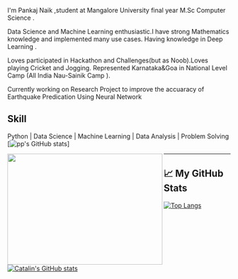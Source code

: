 
I'm Pankaj Naik ,student at Mangalore University final year M.Sc Computer Science .

Data Science and Machine Learning enthusiastic.I have strong Mathematics knowledge and implemented many use cases.
Having knowledge in Deep Learning .

Loves participated in Hackathon and Challenges(but as Noob).Loves playing Cricket and Jogging.
Represented Karnataka&Goa in National Level Camp (All India Nau-Sainik Camp ).

Currently working on Research Project to improve the accuaracy of Earthquake Predication Using Neural Network
## Skill
Python | Data Science  | Machine Learning | Data Analysis | Problem Solving
[![pp's GitHub stats](https://github-readme-stats.vercel.app/api?username=PankajNk&count_private=true&theme=dark)]

<img align="left" src="https://isl.co/wp-content/uploads/2017/06/python-Converted600x600.gif" width="350" height="250"/>

---

## &#x1f4c8; My GitHub Stats

[![Top Langs](https://github-readme-stats.vercel.app/api/top-langs/?username=<your_GitHub_username>&hide=java,html,css&theme=radical)](https://github.com/anuraghazra/github-readme-stats)

[![Catalin's GitHub stats](https://github-readme-stats.vercel.app/api?username=<your_GitHub_username>&theme=radical)](https://github.com/anuraghazra/github-readme-stats)






